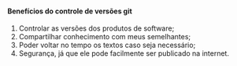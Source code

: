 <!-- markdownlint-disable-next-line -->
#### Benefícios do controle de versões git

1. Controlar as versões dos produtos de software;
2. Compartilhar conhecimento com meus semelhantes;
3. Poder voltar no tempo os textos caso seja necessário;
4. Segurança, já que ele pode facilmente ser publicado na internet.
